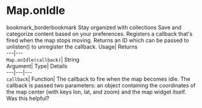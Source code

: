  
#  Map.onIdle 
bookmark_borderbookmark Stay organized with collections  Save and categorize content based on your preferences.
Registers a callback that's fired when the map stops moving. 
Returns an ID which can be passed to unlisten() to unregister the callback.
Usage| Returns  
---|---  
`Map.onIdle(callback)`| String  
Argument| Type| Details  
---|---|---  
`callback`| Function| The callback to fire when the map becomes idle. The callback is passed two parameters: an object containing the coordinates of the map center (with keys lon, lat, and zoom) and the map widget itself.  
Was this helpful?
